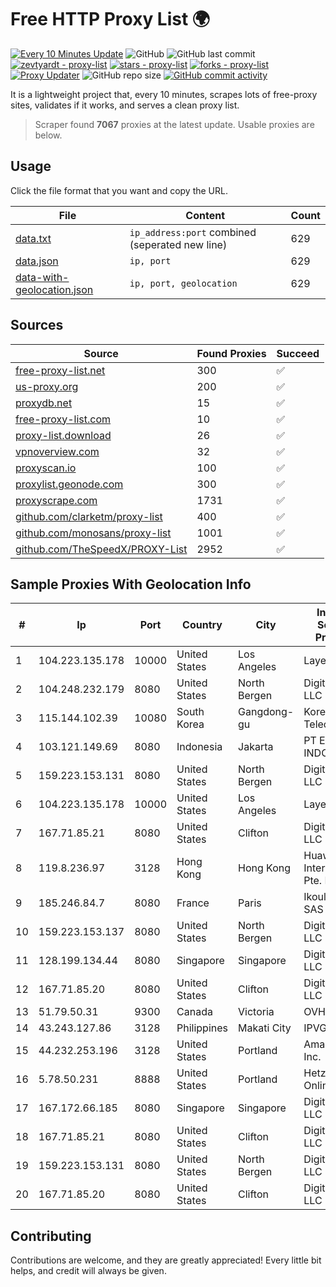
# Free HTTP Proxy List 🌍

[![Every 10 Minutes Update](https://github.com/mertguvencli/http-proxy-list/actions/workflows/main.yml/badge.svg?branch=main)](https://github.com/mertguvencli/http-proxy-list/actions/workflows/main.yml)
![GitHub](https://img.shields.io/github/license/mertguvencli/http-proxy-list)
![GitHub last commit](https://img.shields.io/github/last-commit/mertguvencli/http-proxy-list)
[![zevtyardt - proxy-list](https://img.shields.io/static/v1?label=zevtyardt&message=proxy-list&color=blue&logo=github)](https://github.com/zevtyardt/proxy-list "Go to GitHub repo")
[![stars - proxy-list](https://img.shields.io/github/stars/zevtyardt/proxy-list?style=social)](https://github.com/zevtyardt/proxy-list)
[![forks - proxy-list](https://img.shields.io/github/forks/zevtyardt/proxy-list?style=social)](https://github.com/zevtyardt/proxy-list)
[![Proxy Updater](https://github.com/zevtyardt/proxy-list/workflows/Proxy%20Updater/badge.svg)](https://github.com/zevtyardt/proxy-list/actions?query=workflow:"Proxy+Updater")
![GitHub repo size](https://img.shields.io/github/repo-size/zevtyardt/proxy-list)
[![GitHub commit activity](https://img.shields.io/github/commit-activity/m/zevtyardt/proxy-list?logo=commits)](https://github.com/zevtyardt/proxy-list/commits/main)

It is a lightweight project that, every 10 minutes, scrapes lots of free-proxy sites, validates if it works, and serves a clean proxy list.

> Scraper found **7067** proxies at the latest update. Usable proxies are below.

## Usage

Click the file format that you want and copy the URL.

|File|Content|Count|
|----|-------|-----|
|[data.txt](https://raw.githubusercontent.com/mertguvencli/http-proxy-list/main/proxy-list/data.txt)|`ip_address:port` combined (seperated new line)|629|
|[data.json](https://raw.githubusercontent.com/mertguvencli/http-proxy-list/main/proxy-list/data.json)|`ip, port`|629|
|[data-with-geolocation.json](https://raw.githubusercontent.com/mertguvencli/http-proxy-list/main/proxy-list/data-with-geolocation.json)|`ip, port, geolocation`|629|

## Sources

|Source|Found Proxies|Succeed|
|------|-------------|-------|
|[free-proxy-list.net](https://free-proxy-list.net)|300|✅|
|[us-proxy.org](https://www.us-proxy.org)|200|✅|
|[proxydb.net](http://proxydb.net)|15|✅|
|[free-proxy-list.com](https://free-proxy-list.com/?page=&port=&type%5B%5D=http&type%5B%5D=https&up_time=0&search=Search)|10|✅|
|[proxy-list.download](https://www.proxy-list.download/HTTP)|26|✅|
|[vpnoverview.com](https://vpnoverview.com/privacy/anonymous-browsing/free-proxy-servers)|32|✅|
|[proxyscan.io](https://www.proxyscan.io)|100|✅|
|[proxylist.geonode.com](https://proxylist.geonode.com/api/proxy-list?limit=300&page=1&sort_by=lastChecked&sort_type=desc&protocols=http,https)|300|✅|
|[proxyscrape.com](https://api.proxyscrape.com/v2/?request=displayproxies&protocol=http&timeout=10000&country=all&ssl=all&anonymity=all)|1731|✅|
|[github.com/clarketm/proxy-list](https://raw.githubusercontent.com/clarketm/proxy-list/master/proxy-list-raw.txt)|400|✅|
|[github.com/monosans/proxy-list](https://raw.githubusercontent.com/monosans/proxy-list/main/proxies/http.txt)|1001|✅|
|[github.com/TheSpeedX/PROXY-List](https://raw.githubusercontent.com/TheSpeedX/PROXY-List/master/http.txt)|2952|✅|


## Sample Proxies With Geolocation Info

|#|Ip|Port|Country|City|Internet Service Provider|
|-|--|----|-------|----|-------------------------|
|1|104.223.135.178|10000|United States|Los Angeles|LayerHost|
|2|104.248.232.179|8080|United States|North Bergen|DigitalOcean, LLC|
|3|115.144.102.39|10080|South Korea|Gangdong-gu|Korea Telecom|
|4|103.121.149.69|8080|Indonesia|Jakarta|PT EMERIO INDONESIA|
|5|159.223.153.131|8080|United States|North Bergen|DigitalOcean, LLC|
|6|104.223.135.178|10000|United States|Los Angeles|LayerHost|
|7|167.71.85.21|8080|United States|Clifton|DigitalOcean, LLC|
|8|119.8.236.97|3128|Hong Kong|Hong Kong|Huawei International Pte. Ltd.|
|9|185.246.84.7|8080|France|Paris|Ikoula Net SAS|
|10|159.223.153.137|8080|United States|North Bergen|DigitalOcean, LLC|
|11|128.199.134.44|8080|Singapore|Singapore|DigitalOcean, LLC|
|12|167.71.85.20|8080|United States|Clifton|DigitalOcean, LLC|
|13|51.79.50.31|9300|Canada|Victoria|OVH SAS|
|14|43.243.127.86|3128|Philippines|Makati City|IPVG|
|15|44.232.253.196|3128|United States|Portland|Amazon.com, Inc.|
|16|5.78.50.231|8888|United States|Portland|Hetzner Online GmbH|
|17|167.172.66.185|8080|Singapore|Singapore|DigitalOcean, LLC|
|18|167.71.85.21|8080|United States|Clifton|DigitalOcean, LLC|
|19|159.223.153.131|8080|United States|North Bergen|DigitalOcean, LLC|
|20|167.71.85.20|8080|United States|Clifton|DigitalOcean, LLC|



## Contributing

Contributions are welcome, and they are greatly appreciated! Every
little bit helps, and credit will always be given.


